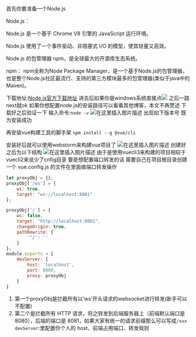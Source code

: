 首先你要准备一个Node.js

Node.js：

Node.js 是一个基于 Chrome V8 引擎的 JavaScript 运行环境。 

Node.js 使用了一个事件驱动、非阻塞式 I/O 的模型，使其轻量又高效。 

Node.js 的包管理器 npm，是全球最大的开源库生态系统。

npm：
npm全称为Node Package Manager，是一个基于Node.js的包管理器，也是整个Node.js社区最流行、支持的第三方模块最多的包管理器(类似于java中的Maven)。

下载地址:[Node.js官方下载地址](https://nodejs.org/en/)
进去后如果你是windows系统直接点![](https://img-blog.csdnimg.cn/20200628141052557.jpg?x-oss-process=image/watermark,type_ZmFuZ3poZW5naGVpdGk,shadow_10,text_aHR0cHM6Ly9ibG9nLmNzZG4ubmV0L3FxXzM5MjIwNzQ4,size_16,color_FFFFFF,t_70)
之后一路next就ok
如果你想配置node.js的安装路径可以看看其他博客，本文不再赘述
下载好之后验证一下
输入命令:`node -v`
![在这里插入图片描述](https://img-blog.csdnimg.cn/20200628141319563.png?x-oss-process=image/watermark,type_ZmFuZ3poZW5naGVpdGk,shadow_10,text_aHR0cHM6Ly9ibG9nLmNzZG4ubmV0L3FxXzM5MjIwNzQ4,size_16,color_FFFFFF,t_70)
出现如下版本号 既为安装成功

再安装vue构建工具的脚手架
`npm install --g @vue/cli`

安装好后就可以使用webstorm来构建vue项目了
![在这里插入图片描述](https://img-blog.csdnimg.cn/20200628141952494.png?x-oss-process=image/watermark,type_ZmFuZ3poZW5naGVpdGk,shadow_10,text_aHR0cHM6Ly9ibG9nLmNzZG4ubmV0L3FxXzM5MjIwNzQ4,size_16,color_FFFFFF,t_70)
创建好之后为以下结构
![在这里插入图片描述](https://img-blog.csdnimg.cn/20200628142050400.png?x-oss-process=image/watermark,type_ZmFuZ3poZW5naGVpdGk,shadow_10,text_aHR0cHM6Ly9ibG9nLmNzZG4ubmV0L3FxXzM5MjIwNzQ4,size_16,color_FFFFFF,t_70)
由于是使用vuecli3来构建的项目相较于vuecli2来说少了cnfig目录
要是想配置端口转发的话
需要自己在项目根目录创建一个  vue.config.js 的文件在里面做端口转发操作
```javascript
let proxyObj = {};
proxyObj['/ws'] = {
    ws: true,
    target: "ws://localhost:8081"
};

proxyObj['/'] = {
    ws: false,
    target: "http://localhost:8081",
    changeOrigin: true,
    pathRewrite: {
        '^/': ''
    }
};
module.exports = {
    devServer: {
        host: 'localhost',
        port: 8080,
        proxy: proxyObj
    }
}
```
1. 第一个proxyObj是拦截所有以‘ws’开头请求的websocket进行转发(新手可以不配置)
2. 第二个是拦截所有 HTTP 请求，将之转发到后端服务器上（前端默认端口是 8080），后端的端口是 8081，如果大家有统一的请求前缀那么可以写成`/xxx`
`devServer`:里配置你个人的 host、前端占用端口、转发规则
